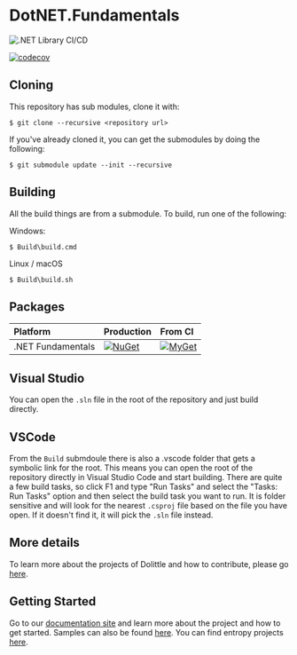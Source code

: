 # DotNET.Fundamentals

![.NET Library CI/CD](https://github.com/dolittle/DotNET.Fundamentals/workflows/.NET%20Library%20CI/CD/badge.svg)

[![codecov](https://codecov.io/gh/dolittle/dotnet.fundamentals/branch/master/graph/badge.svg)](https://codecov.io/gh/dolittle/dotnet.fundamentals)

## Cloning

This repository has sub modules, clone it with:

```text
$ git clone --recursive <repository url>
```

If you've already cloned it, you can get the submodules by doing the following:

```text
$ git submodule update --init --recursive
```

## Building

All the build things are from a submodule. To build, run one of the following:

Windows:

```text
$ Build\build.cmd
```

Linux / macOS

```text
$ Build\build.sh
```

## Packages

| Platform | Production | From CI |
| :--- | :--- | :--- |
| .NET Fundamentals | [![NuGet](https://img.shields.io/nuget/v/Dolittle.Assemblies.svg)](https://www.nuget.org/packages?q=Dolittle) | [![MyGet](https://img.shields.io/myget/Dolittle/vpre/Dolittle.Assemblies.svg)](https://www.myget.org/gallery/Dolittle) |

## Visual Studio

You can open the `.sln` file in the root of the repository and just build directly.

## VSCode

From the `Build` submdoule there is also a .vscode folder that gets a symbolic link for the root. This means you can open the root of the repository directly in Visual Studio Code and start building. There are quite a few build tasks, so click F1 and type "Run Tasks" and select the "Tasks: Run Tasks" option and then select the build task you want to run. It is folder sensitive and will look for the nearest `.csproj` file based on the file you have open. If it doesn't find it, it will pick the `.sln` file instead.

## More details

To learn more about the projects of Dolittle and how to contribute, please go [here](https://github.com/Dolittle/Home).

## Getting Started

Go to our [documentation site](http://www.Dolittle.io) and learn more about the project and how to get started. Samples can also be found [here](https://github.com/Dolittle-Samples). You can find entropy projects [here](https://github.com/Dolittle-Entropy).
